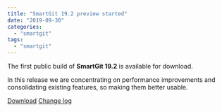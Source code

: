 ```yaml
---
title: "SmartGit 19.2 preview started"
date: "2019-09-30"
categories: 
  - "smartgit"
tags: 
  - "smartgit"
---
```


The first public build of **SmartGit 19.2** is available for download.

In this release we are concentrating on performance improvements and consolidating existing features, so making them better usable.

[Download](http://www.syntevo.com/smartgit/preview) [Change log](http://www.syntevo.com/smartgit/changelog-eap.txt)
